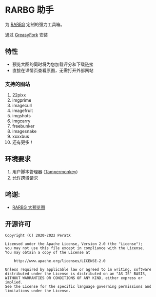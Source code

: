 # RARBG 助手

为 [RARBG](https://rarbgprx.org) 定制的强力工具箱。

通过 [GreasyFork](https://greasyfork.org/zh-CN/scripts/396019-rarbg-helper) 安装

## 特性

 * 预览大图的同时将为您加载评分和下载链接
 * 直接在详情页查看原图，无需打开外部网站

### 支持的图站

1. 22pixx
1. imgprime
1. imagecurl
1. imagefruit
1. imgshots
1. imgcarry
1. freebunker
1. imagesnake
1. xxxxbus
1. 还有更多！

## 环境要求

1. 用户脚本管理器 ([Tampermonkey](https://www.tampermonkey.net/))
1. 允许跨域请求

## 鸣谢:

 * [RARBG 大预览图](https://greasyfork.org/zh-CN/scripts/381736-rarbg-%E5%A4%A7%E9%A2%84%E8%A7%88%E5%9B%BE)

## 开源许可

    Copyright (C) 2020-2022 PeratX
    
    Licensed under the Apache License, Version 2.0 (the "License");
    you may not use this file except in compliance with the License.
    You may obtain a copy of the License at
    
        http://www.apache.org/licenses/LICENSE-2.0
    
    Unless required by applicable law or agreed to in writing, software
    distributed under the License is distributed on an "AS IS" BASIS,
    WITHOUT WARRANTIES OR CONDITIONS OF ANY KIND, either express or implied.
    See the License for the specific language governing permissions and
    limitations under the License.
